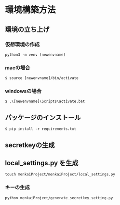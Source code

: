 # 環境構築方法

## 環境の立ち上げ

### 仮想環境の作成
```
python3 -m venv [newenvname]
```

### macの場合
```
$ source [newenvname]/bin/activate
```

### windowsの場合
```
$ .\[newenvname]\Scripts\activate.bat
```

## パッケージのインストール

```
$ pip install -r requirements.txt
```

## secretkeyの生成

## local_settings.py を生成
```
touch menkaiProject/menkaiProject/local_settings.py 
```

### キーの生成
```
python menkaiProject/generate_secretkey_setting.py
```


